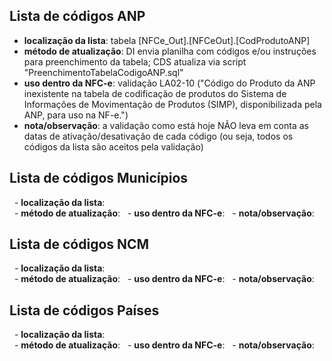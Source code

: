 ## Lista de códigos ANP
- **localização da lista**:  tabela [NFCe_Out].[NFCeOut].[CodProdutoANP]
- **método de atualização**: DI envia planilha com códigos e/ou instruções para preenchimento da tabela; CDS atualiza via script "PreenchimentoTabelaCodigoANP.sql​"
- **uso dentro da NFC-e**: validação LA02-10 ("Código do Produto da ANP inexistente na tabela de codificação de produtos do Sistema de Informações de Movimentação de Produtos (SIMP), disponibilizada pela ANP, para uso na NF-e.")
- **nota/observação**: a validação como está hoje NÃO leva em conta as datas de ativação/desativação de cada código (ou seja, todos os códigos da lista são aceitos pela validação)

## Lista de códigos Municípios
&nbsp; - **localização da lista**:  
&nbsp; - **método de atualização**: 
&nbsp; - **uso dentro da NFC-e**: 
&nbsp; - **nota/observação**: 

## Lista de códigos NCM
&nbsp; - **localização da lista**:  
&nbsp; - **método de atualização**: 
&nbsp; - **uso dentro da NFC-e**: 
&nbsp; - **nota/observação**: 

## Lista de códigos Países
&nbsp; - **localização da lista**:  
&nbsp; - **método de atualização**: 
&nbsp; - **uso dentro da NFC-e**: 
&nbsp; - **nota/observação**: 